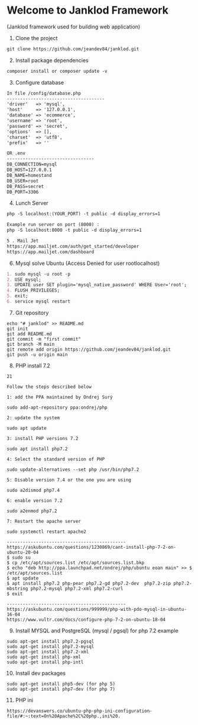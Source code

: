 # Welcome to Janklod Framework
(Janklod framework used for building web application)

1. Clone the project
```markdown
git clone https://github.com/jeandev84/janklod.git
```

2. Install package dependencies
```markdown
composer install or composer update -v
```

3. Configure database
```markdown
In file /config/database.php
-------------------------------------
'driver'   => 'mysql',
'host'     => '127.0.0.1',
'database' => 'ecommerce',
'username' => 'root',
'password' => 'secret',
'options'  => [],
'charset'  => 'utf8',
'prefix'   => ''

OR .env
---------------------------------
DB_CONNECTION=mysql
DB_HOST=127.0.0.1
DB_NAME=homestand
DB_USER=root
DB_PASS=secret
DB_PORT=3306
```


4. Lunch Server
```markdown
php -S localhost:(YOUR_PORT) -t public -d display_errors=1

Example run server on port (8000) :
php -S localhost:8000 -t public -d display_errors=1

5 . Mail Jet
https://app.mailjet.com/auth/get_started/developer
https://app.mailjet.com/dashboard
```

6. Mysql solve Ubuntu (Access Denied for user rootlocalhost)
```markdown
1. sudo mysql -u root -p
2. USE mysql;
3. UPDATE user SET plugin='mysql_native_password' WHERE User='root';
4. FLUSH PRIVILEGES;
5. exit;
6. service mysql restart
```

7. Git repository
```
echo "# janklod" >> README.md
git init
git add README.md
git commit -m "first commit"
git branch -M main
git remote add origin https://github.com/jeandev84/janklod.git
git push -u origin main
```

8. PHP install 7.2
```
21

Follow the steps described below

1: add the PPA maintained by Ondrej Surý

sudo add-apt-repository ppa:ondrej/php

2: update the system

sudo apt update

3: install PHP versions 7.2

sudo apt install php7.2

4: Select the standard version of PHP

sudo update-alternatives --set php /usr/bin/php7.2

5: Disable version 7.4 or the one you are using

sudo a2dismod php7.4

6: enable version 7.2

sudo a2enmod php7.2

7: Restart the apache server

sudo systemctl restart apache2

---------------------------------------------
https://askubuntu.com/questions/1230869/cant-install-php-7-2-on-ubuntu-20-04
$ sudo su
$ cp /etc/apt/sources.list /etc/apt/sources.list.bkp
$ echo "deb http://ppa.launchpad.net/ondrej/php/ubuntu eoan main" >> $ /etc/apt/sources.list
$ apt update
$ apt install php7.2 php-pear php7.2-gd php7.2-dev  php7.2-zip php7.2-mbstring php7.2-mysql php7.2-xml php7.2-curl
$ exit

---------------------------------------------
https://askubuntu.com/questions/999999/php-with-pdo-mysql-in-ubuntu-16-04
https://www.vultr.com/docs/configure-php-7-2-on-ubuntu-18-04
```

9. Install MYSQL and PostgreSQL (mysql / pgsql) for php 7.2 example
```
sudo apt-get install php7.2-pgsql
sudo apt-get install php7.2-mysql
sudo apt-get install php7.2-xml
sudo apt-get install php-xml
sudo apt-get install php-intl
```

10. Install dev packages
```
sudo apt-get install php5-dev (for php 5)
sudo apt-get install php7-dev (for php 7)
```

11. PHP ini
```
https://devanswers.co/ubuntu-php-php-ini-configuration-file/#:~:text=On%20Apache%2C%20php.,ini%20.
